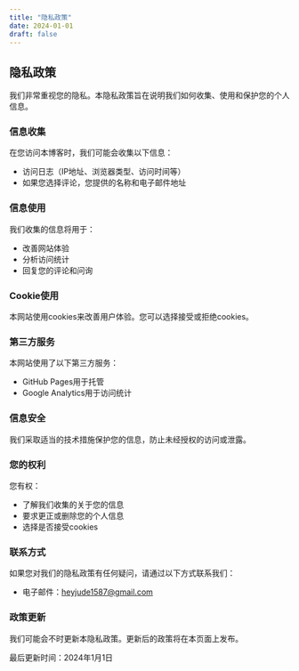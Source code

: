 ```yaml
---
title: "隐私政策"
date: 2024-01-01
draft: false
---
```


## 隐私政策

我们非常重视您的隐私。本隐私政策旨在说明我们如何收集、使用和保护您的个人信息。

### 信息收集

在您访问本博客时，我们可能会收集以下信息：

- 访问日志（IP地址、浏览器类型、访问时间等）
- 如果您选择评论，您提供的名称和电子邮件地址

### 信息使用

我们收集的信息将用于：

- 改善网站体验
- 分析访问统计
- 回复您的评论和问询

### Cookie使用

本网站使用cookies来改善用户体验。您可以选择接受或拒绝cookies。

### 第三方服务

本网站使用了以下第三方服务：

- GitHub Pages用于托管
- Google Analytics用于访问统计

### 信息安全

我们采取适当的技术措施保护您的信息，防止未经授权的访问或泄露。

### 您的权利

您有权：

- 了解我们收集的关于您的信息
- 要求更正或删除您的个人信息
- 选择是否接受cookies

### 联系方式

如果您对我们的隐私政策有任何疑问，请通过以下方式联系我们：

- 电子邮件：heyjude1587@gmail.com

### 政策更新

我们可能会不时更新本隐私政策。更新后的政策将在本页面上发布。

最后更新时间：2024年1月1日